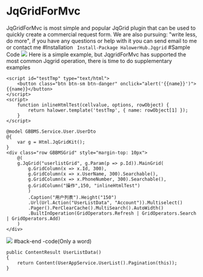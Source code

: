# JqGridForMvc
JqGridForMvc is most simple and popular JqGrid plugin that can be used to quickly create a commercial request form. We are also pursuing: "write less, do more", if you have any questions or help with it you can send email to me or contact me
#Installation
``` Install-Package HalowerHub.Jqgrid```
#Sample Code
![](http://images.cnitblog.com/blog/360406/201502/081159015477052.gif)
Here is a simple example, but JqgridForMvc has supported the most common Jqgrid operation, there is time to do supplementary examples
```
<script id="testTmp" type="text/html">                                 
    <button class="btn btn-sm btn-danger" onclick="alert('{{name}}')">{{name}}</button>                                 
</script>                                   
<script>                                                             
    function inlineHtmlTest(cellvalue, options, rowObject) {                                    
        return halower.template('testTmp', { name: rowObject[1] });                                    
    }                                                             
</script>   

@model GBBMS.Service.User.UserDto
@{
    var g = Html.JqGridKit();
}
<div class="row GBBMSGrid" style="margin-top: 10px">                              
    @(                                  
    g.JqGrid("userlistGrid", g.Param(p => p.Id)).MainGrid(                                
        g.GridColumn(x => x.Id, 300),                                   
        g.GridColumn(x => x.UserName, 300).Searchable(),                                    
        g.GridColumn(x => x.PhoneNumber, 300).Searchable(),                                    
        g.GridColumn("操作",150, "inlineHtmlTest")                                    
        )                                  
        .Caption("用户列表").Height("150")                        
        .Url(Url.Action("UserListData", "Account")).Multiselect()                        
        .Pager().PerClearCache().MultiSearch().AutoWidth()                          
        .BuiltInOperation(GridOperators.Refresh | GridOperators.Search | GridOperators.Add)                                  
    )                               
</div>
```
![](http://images.cnitblog.com/blog2015/360406/201503/160929184381770.png)
#back-end -code(Only a word)
```
public ContentResult UserListData()
{
    return Content(UserAppService.UserList().Pagination(this));
}
```

